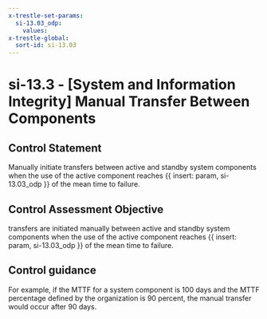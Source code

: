 ```yaml
---
x-trestle-set-params:
  si-13.03_odp:
    values:
x-trestle-global:
  sort-id: si-13.03
---
```


# si-13.3 - \[System and Information Integrity\] Manual Transfer Between Components

## Control Statement

Manually initiate transfers between active and standby system components when the use of the active component reaches {{ insert: param, si-13.03_odp }} of the mean time to failure.

## Control Assessment Objective

transfers are initiated manually between active and standby system components when the use of the active component reaches {{ insert: param, si-13.03_odp }} of the mean time to failure.

## Control guidance

For example, if the MTTF for a system component is 100 days and the MTTF percentage defined by the organization is 90 percent, the manual transfer would occur after 90 days.
